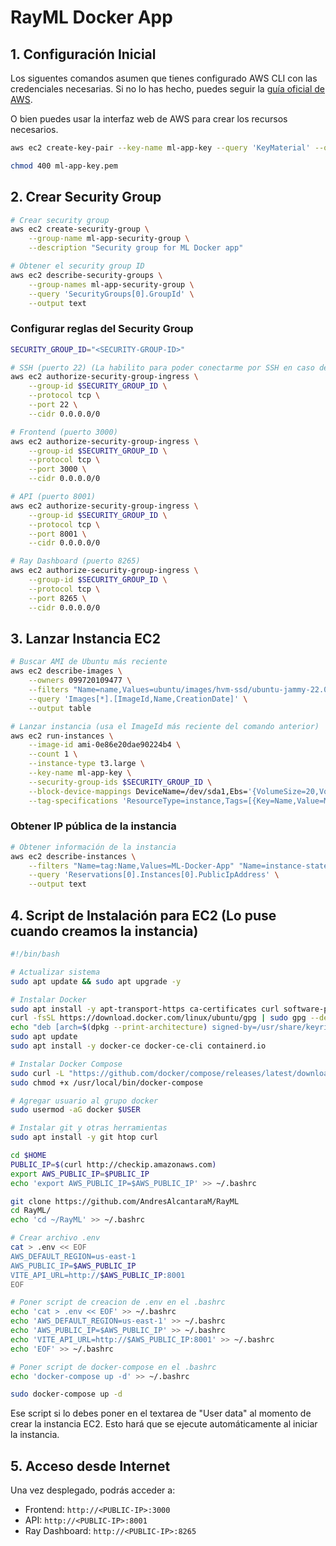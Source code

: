 # RayML Docker App

## 1. Configuración Inicial

Los siguentes comandos asumen que tienes configurado AWS CLI con las credenciales necesarias. Si no lo has hecho, puedes seguir la [guía oficial de AWS](https://docs.aws.amazon.com/cli/latest/userguide/cli-configure-quickstart.html). 

O bien puedes usar la interfaz web de AWS para crear los recursos necesarios.

```bash
aws ec2 create-key-pair --key-name ml-app-key --query 'KeyMaterial' --output text > ml-app-key.pem

chmod 400 ml-app-key.pem
```

## 2. Crear Security Group

```bash
# Crear security group
aws ec2 create-security-group \
    --group-name ml-app-security-group \
    --description "Security group for ML Docker app"

# Obtener el security group ID 
aws ec2 describe-security-groups \
    --group-names ml-app-security-group \
    --query 'SecurityGroups[0].GroupId' \
    --output text
```

### Configurar reglas del Security Group
```bash
SECURITY_GROUP_ID="<SECURITY-GROUP-ID>"

# SSH (puerto 22) (La habilito para poder conectarme por SSH en caso de que necesite hacer cambios o actualizaciones)
aws ec2 authorize-security-group-ingress \
    --group-id $SECURITY_GROUP_ID \
    --protocol tcp \
    --port 22 \
    --cidr 0.0.0.0/0

# Frontend (puerto 3000)
aws ec2 authorize-security-group-ingress \
    --group-id $SECURITY_GROUP_ID \
    --protocol tcp \
    --port 3000 \
    --cidr 0.0.0.0/0

# API (puerto 8001)
aws ec2 authorize-security-group-ingress \
    --group-id $SECURITY_GROUP_ID \
    --protocol tcp \
    --port 8001 \
    --cidr 0.0.0.0/0

# Ray Dashboard (puerto 8265)
aws ec2 authorize-security-group-ingress \
    --group-id $SECURITY_GROUP_ID \
    --protocol tcp \
    --port 8265 \
    --cidr 0.0.0.0/0
```

## 3. Lanzar Instancia EC2

```bash
# Buscar AMI de Ubuntu más reciente
aws ec2 describe-images \
    --owners 099720109477 \
    --filters "Name=name,Values=ubuntu/images/hvm-ssd/ubuntu-jammy-22.04-amd64-server-*" \
    --query 'Images[*].[ImageId,Name,CreationDate]' \
    --output table

# Lanzar instancia (usa el ImageId más reciente del comando anterior)
aws ec2 run-instances \
    --image-id ami-0e86e20dae90224b4 \
    --count 1 \
    --instance-type t3.large \
    --key-name ml-app-key \
    --security-group-ids $SECURITY_GROUP_ID \
    --block-device-mappings DeviceName=/dev/sda1,Ebs='{VolumeSize=20,VolumeType=gp3}' \
    --tag-specifications 'ResourceType=instance,Tags=[{Key=Name,Value=ML-Docker-App}]'
```

### Obtener IP pública de la instancia
```bash
# Obtener información de la instancia
aws ec2 describe-instances \
    --filters "Name=tag:Name,Values=ML-Docker-App" "Name=instance-state-name,Values=running" \
    --query 'Reservations[0].Instances[0].PublicIpAddress' \
    --output text
```

## 4. Script de Instalación para EC2 (Lo puse cuando creamos la instancia)

```bash
#!/bin/bash

# Actualizar sistema
sudo apt update && sudo apt upgrade -y

# Instalar Docker
sudo apt install -y apt-transport-https ca-certificates curl software-properties-common
curl -fsSL https://download.docker.com/linux/ubuntu/gpg | sudo gpg --dearmor -o /usr/share/keyrings/docker-archive-keyring.gpg
echo "deb [arch=$(dpkg --print-architecture) signed-by=/usr/share/keyrings/docker-archive-keyring.gpg] https://download.docker.com/linux/ubuntu $(lsb_release -cs) stable" | sudo tee /etc/apt/sources.list.d/docker.list > /dev/null
sudo apt update
sudo apt install -y docker-ce docker-ce-cli containerd.io

# Instalar Docker Compose
sudo curl -L "https://github.com/docker/compose/releases/latest/download/docker-compose-$(uname -s)-$(uname -m)" -o /usr/local/bin/docker-compose
sudo chmod +x /usr/local/bin/docker-compose

# Agregar usuario al grupo docker
sudo usermod -aG docker $USER

# Instalar git y otras herramientas
sudo apt install -y git htop curl

cd $HOME
PUBLIC_IP=$(curl http://checkip.amazonaws.com)
export AWS_PUBLIC_IP=$PUBLIC_IP
echo 'export AWS_PUBLIC_IP=$AWS_PUBLIC_IP' >> ~/.bashrc

git clone https://github.com/AndresAlcantaraM/RayML
cd RayML/
echo 'cd ~/RayML' >> ~/.bashrc

# Crear archivo .env
cat > .env << EOF
AWS_DEFAULT_REGION=us-east-1
AWS_PUBLIC_IP=$AWS_PUBLIC_IP
VITE_API_URL=http://$AWS_PUBLIC_IP:8001
EOF

# Poner script de creacion de .env en el .bashrc
echo 'cat > .env << EOF' >> ~/.bashrc
echo 'AWS_DEFAULT_REGION=us-east-1' >> ~/.bashrc
echo 'AWS_PUBLIC_IP=$AWS_PUBLIC_IP' >> ~/.bashrc
echo 'VITE_API_URL=http://$AWS_PUBLIC_IP:8001' >> ~/.bashrc
echo 'EOF' >> ~/.bashrc

# Poner script de docker-compose en el .bashrc
echo 'docker-compose up -d' >> ~/.bashrc

sudo docker-compose up -d
```

Ese script si lo debes poner en el textarea de "User data" al momento de crear la instancia EC2. Esto hará que se ejecute automáticamente al iniciar la instancia. 


## 5. Acceso desde Internet

Una vez desplegado, podrás acceder a:
- Frontend: `http://<PUBLIC-IP>:3000`
- API: `http://<PUBLIC-IP>:8001`
- Ray Dashboard: `http://<PUBLIC-IP>:8265`

